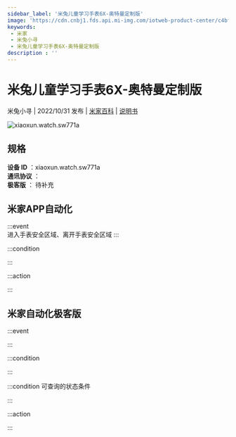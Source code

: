 ```yaml
---
sidebar_label: '米兔儿童学习手表6X-奥特曼定制版'
image: 'https://cdn.cnbj1.fds.api.mi-img.com/iotweb-product-center/c4bf0d103e1f931c2fcfae4194db3305_1658223970429.png?GalaxyAccessKeyId=AKVGLQWBOVIRQ3XLEW&Expires=9223372036854775807&Signature=RjgwQBuefEL6e58agmAgl/p+5wQ='
keywords: 
 - 米家
 - 米兔小寻
 - 米兔儿童学习手表6X-奥特曼定制版
description : ''
---
```

# 米兔儿童学习手表6X-奥特曼定制版

米兔小寻 | 2022/10/31 发布 | [米家百科](https://home.mi.com/webapp/content/baike/product/index.html?model=xiaoxun.watch.sw771a) | [说明书](https://home.mi.com/views/introduction.html?model=xiaoxun.watch.sw771a&region=cn)

![xiaoxun.watch.sw771a](https://cdn.cnbj1.fds.api.mi-img.com/iotweb-product-center/c4bf0d103e1f931c2fcfae4194db3305_1658223970429.png?GalaxyAccessKeyId=AKVGLQWBOVIRQ3XLEW&Expires=9223372036854775807&Signature=RjgwQBuefEL6e58agmAgl/p+5wQ=)

## 规格  
> 
**设备 ID** ：xiaoxun.watch.sw771a  
**通讯协议** ：  
**极客版**  ： 待补充 


## 米家APP自动化  

:::event  
进入手表安全区域、离开手表安全区域
:::

:::condition  

:::

:::action   

:::

## 米家自动化极客版  

:::event  

:::

:::condition  

:::

:::condition 可查询的状态条件  

:::

:::action  

:::

        
